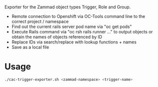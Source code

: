 Exporter for the Zammad object types Trigger, Role and Group. 

* Remote connection to Openshift via OC-Tools command line to the correct project / namespace
* Find out the current rails server pod name via "oc get pods"
* Execute Rails command via "oc rsh <railsserver-pod> rails runner ..." to output objects or obtain the names of objects referenced by ID
* Replace IDs via search/replace with lookup functions + names
* Save as a local file

# Usage

```bash
./cac-trigger-exporter.sh <zammad-namespace> <trigger-name>
```
